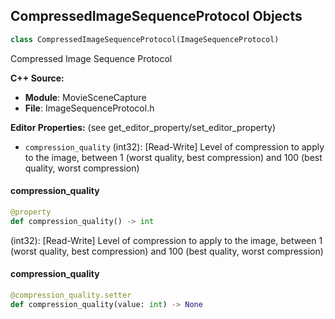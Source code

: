 ## CompressedImageSequenceProtocol Objects

```python
class CompressedImageSequenceProtocol(ImageSequenceProtocol)
```

Compressed Image Sequence Protocol

**C++ Source:**

- **Module**: MovieSceneCapture
- **File**: ImageSequenceProtocol.h

**Editor Properties:** (see get_editor_property/set_editor_property)

- ``compression_quality`` (int32):  [Read-Write] Level of compression to apply to the image, between 1 (worst quality, best compression) and 100 (best quality, worst compression)

<a id="unreal.CompressedImageSequenceProtocol.compression_quality"></a>

#### compression_quality

```python
@property
def compression_quality() -> int
```

(int32):  [Read-Write] Level of compression to apply to the image, between 1 (worst quality, best compression) and 100 (best quality, worst compression)

<a id="unreal.CompressedImageSequenceProtocol.compression_quality"></a>

#### compression_quality

```python
@compression_quality.setter
def compression_quality(value: int) -> None
```

<a id="unreal.ImageSequenceProtocol_BMP"></a>